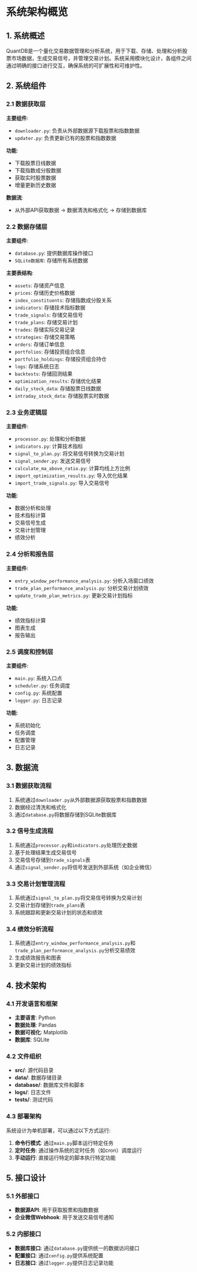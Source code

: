 # 系统架构概览

## 1. 系统概述

QuantDB是一个量化交易数据管理和分析系统，用于下载、存储、处理和分析股票市场数据，生成交易信号，并管理交易计划。系统采用模块化设计，各组件之间通过明确的接口进行交互，确保系统的可扩展性和可维护性。

## 2. 系统组件

### 2.1 数据获取层

**主要组件**:
- `downloader.py`: 负责从外部数据源下载股票和指数数据
- `updater.py`: 负责更新已有的股票和指数数据

**功能**:
- 下载股票日线数据
- 下载指数成分股数据
- 获取实时股票数据
- 增量更新历史数据

**数据流**:
- 从外部API获取数据 → 数据清洗和格式化 → 存储到数据库

### 2.2 数据存储层

**主要组件**:
- `database.py`: 提供数据库操作接口
- `SQLite数据库`: 存储所有系统数据

**主要表结构**:
- `assets`: 存储资产信息
- `prices`: 存储历史价格数据
- `index_constituents`: 存储指数成分股关系
- `indicators`: 存储技术指标数据
- `trade_signals`: 存储交易信号
- `trade_plans`: 存储交易计划
- `trades`: 存储实际交易记录
- `strategies`: 存储交易策略
- `orders`: 存储订单信息
- `portfolios`: 存储投资组合信息
- `portfolio_holdings`: 存储投资组合持仓
- `logs`: 存储系统日志
- `backtests`: 存储回测结果
- `optimization_results`: 存储优化结果
- `daily_stock_data`: 存储股票日线数据
- `intraday_stock_data`: 存储股票实时数据

### 2.3 业务逻辑层

**主要组件**:
- `processor.py`: 处理和分析数据
- `indicators.py`: 计算技术指标
- `signal_to_plan.py`: 将交易信号转换为交易计划
- `signal_sender.py`: 发送交易信号
- `calculate_ma_above_ratio.py`: 计算均线上方比例
- `import_optimization_results.py`: 导入优化结果
- `import_trade_signals.py`: 导入交易信号

**功能**:
- 数据分析和处理
- 技术指标计算
- 交易信号生成
- 交易计划管理
- 绩效分析

### 2.4 分析和报告层

**主要组件**:
- `entry_window_performance_analysis.py`: 分析入场窗口绩效
- `trade_plan_performance_analysis.py`: 分析交易计划绩效
- `update_trade_plan_metrics.py`: 更新交易计划指标

**功能**:
- 绩效指标计算
- 图表生成
- 报告输出

### 2.5 调度和控制层

**主要组件**:
- `main.py`: 系统入口点
- `scheduler.py`: 任务调度
- `config.py`: 系统配置
- `logger.py`: 日志记录

**功能**:
- 系统初始化
- 任务调度
- 配置管理
- 日志记录

## 3. 数据流

### 3.1 数据获取流程

1. 系统通过`downloader.py`从外部数据源获取股票和指数数据
2. 数据经过清洗和格式化
3. 通过`database.py`将数据存储到SQLite数据库

### 3.2 信号生成流程

1. 系统通过`processor.py`和`indicators.py`处理历史数据
2. 基于处理结果生成交易信号
3. 交易信号存储到`trade_signals`表
4. 通过`signal_sender.py`将信号发送到外部系统（如企业微信）

### 3.3 交易计划管理流程

1. 系统通过`signal_to_plan.py`将交易信号转换为交易计划
2. 交易计划存储到`trade_plans`表
3. 系统跟踪和更新交易计划的状态和绩效

### 3.4 绩效分析流程

1. 系统通过`entry_window_performance_analysis.py`和`trade_plan_performance_analysis.py`分析交易绩效
2. 生成绩效报告和图表
3. 更新交易计划的绩效指标

## 4. 技术架构

### 4.1 开发语言和框架

- **主要语言**: Python
- **数据处理**: Pandas
- **数据可视化**: Matplotlib
- **数据库**: SQLite

### 4.2 文件组织

- **src/**: 源代码目录
- **data/**: 数据存储目录
- **database/**: 数据库文件和脚本
- **logs/**: 日志文件
- **tests/**: 测试代码

### 4.3 部署架构

系统设计为单机部署，可以通过以下方式运行:

1. **命令行模式**: 通过`main.py`脚本运行特定任务
2. **定时任务**: 通过操作系统的定时任务（如cron）调度运行
3. **手动运行**: 直接运行特定的脚本执行特定功能

## 5. 接口设计

### 5.1 外部接口

- **数据源API**: 用于获取股票和指数数据
- **企业微信Webhook**: 用于发送交易信号通知

### 5.2 内部接口

- **数据库接口**: 通过`database.py`提供统一的数据访问接口
- **配置接口**: 通过`config.py`提供系统配置
- **日志接口**: 通过`logger.py`提供日志记录功能
